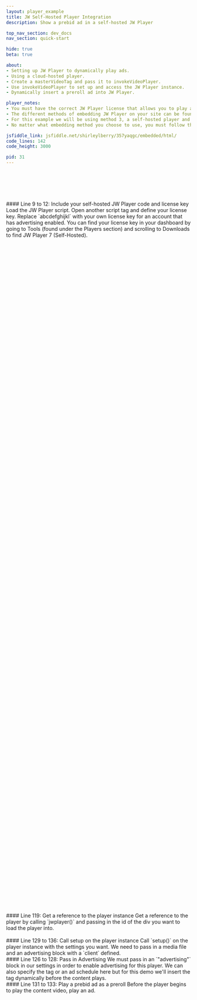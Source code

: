 ```yaml
---
layout: player_example
title: JW Self-Hosted Player Integration
description: Show a prebid ad in a self-hosted JW Player

top_nav_section: dev_docs
nav_section: quick-start

hide: true
beta: true

about:
- Setting up JW Player to dynamically play ads.
- Using a cloud-hosted player.
- Create a masterVideoTag and pass it to invokeVideoPlayer.
- Use invokeVideoPlayer to set up and access the JW Player instance.
- Dynamically insert a preroll ad into JW Player.

player_notes:
- You must have the correct JW Player license that allows you to play advertising.
- The different methods of embedding JW Player on your site can be found <a href="https://support.jwplayer.com/customer/portal/articles/1406723-mp4-video-embed">here</a>. 
- For this example we will be using method 3, a self-hosted player and JW Platform hosted content. To see an example using the cloud-hosted player, click <a href="#">here</a>.
- No matter what embedding method you choose to use, you must follow the <b>custom embed</b> instructions. You cannot use the single-line embed.

jsfiddle_link: jsfiddle.net/shirleylberry/357yaqgc/embedded/html/
code_lines: 142
code_height: 3000

pid: 31
---
```

<br><br><br>
<br>
<div markdown="1">
#### Line 9 to 12: Include your self-hosted JW Player code and license key
Load the JW Player script. Open another script tag and define your license key. Replace `abcdefghijkl` with your own license key for an account that has advertising enabled. You can find your license key in your dashboard by going to Tools (found under the Players section) and scrolling to Downloads to find JW Player 7 (Self-Hosted).
</div>
<br><br><br>
<br><br><br>
<br><br><br>
<br><br><br>
<br><br><br>
<br><br><br>
<br><br><br>
<br><br><br>
<br><br><br>
<br><br><br>
<br><br><br>
<br><br><br>
<br><br><br>
<!-- <div markdown="1">
#### Line 74: Call invokeVideoPlayer
Once all the bids are back, call invokeVideoPlayer and pass in the url. This will either store the url in the variable tempTag, or pass it to the video player.
</div> -->
<br><br><br>
<br><br><br>
<br><br><br>
<br><br><br>
<br><br><br>
<br><br><br>
<br><br><br>
<br><br><br>
<br><br><br>
<br><br><br>
<br><br><br>
<br><br><br>
<br><br><br>
<br><br><br>
<br><br><br>
<br><br><br>
<br><br><br>
<br><br><br>
<br><br><br>
<br><br><br>
<br><br><br>
<br><br><br>
<br><br><br>
<div markdown="1">
#### Line 119: Get a reference to the player instance
Get a reference to the player by calling `jwplayer()` and passing in the id of the div you want to load the player into.
</div>
<br>
<div markdown="1">
#### Line 129 to 136: Call setup on the player instance
Call `setup()` on the player instance with the settings you want. We need to pass in a media file and an advertising block with a `client` defined.
</div>
<div markdown="1">
#### Line 126 to 128: Pass in Advertising
We must pass in an `"advertising"` block in our settings in order to enable advertising for this player. We can also specify the tag or an ad schedule here but for this demo we'll insert the tag dynamically before the content plays.
</div>
<div markdown="1">
#### Line 131 to 133: Play a prebid ad as a preroll
Before the player begins to play the content video, play an ad.
</div>


